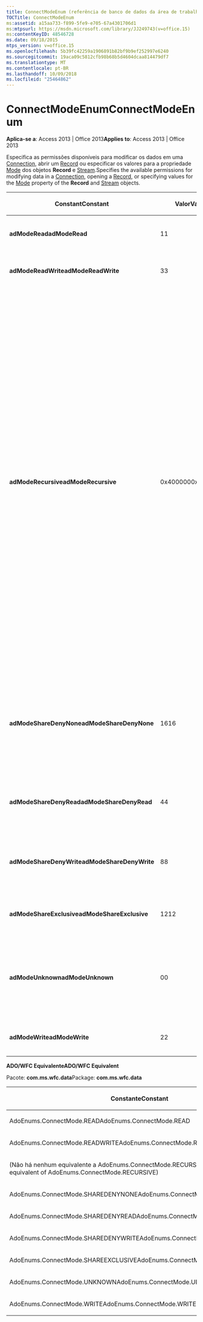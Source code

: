 ```yaml
---
title: ConnectModeEnum (referência de banco de dados da área de trabalho do Access)
TOCTitle: ConnectModeEnum
ms:assetid: a15aa733-f899-5fe9-e705-67a4301706d1
ms:mtpsurl: https://msdn.microsoft.com/library/JJ249743(v=office.15)
ms:contentKeyID: 48546728
ms.date: 09/18/2015
mtps_version: v=office.15
ms.openlocfilehash: 5b39fc42259a1906891b82bf9b9ef252997e6240
ms.sourcegitcommit: 19aca09c5812cfb98b68b5d4604dcaa814479df7
ms.translationtype: MT
ms.contentlocale: pt-BR
ms.lasthandoff: 10/09/2018
ms.locfileid: "25464862"
---
```

# <a name="connectmodeenum"></a><span data-ttu-id="46e7c-102">ConnectModeEnum</span><span class="sxs-lookup"><span data-stu-id="46e7c-102">ConnectModeEnum</span></span>


<span data-ttu-id="46e7c-103">**Aplica-se a**: Access 2013 | Office 2013</span><span class="sxs-lookup"><span data-stu-id="46e7c-103">**Applies to**: Access 2013 | Office 2013</span></span>

<span data-ttu-id="46e7c-104">Especifica as permissões disponíveis para modificar os dados em uma [Connection](connection-object-ado.md), abrir um [Record](record-object-ado.md) ou especificar os valores para a propriedade [Mode](mode-property-ado.md) dos objetos **Record** e [Stream](stream-object-ado.md).</span><span class="sxs-lookup"><span data-stu-id="46e7c-104">Specifies the available permissions for modifying data in a [Connection](connection-object-ado.md), opening a [Record](record-object-ado.md), or specifying values for the [Mode](mode-property-ado.md) property of the **Record** and [Stream](stream-object-ado.md) objects.</span></span>

<table>
<colgroup>
<col style="width: 33%" />
<col style="width: 33%" />
<col style="width: 33%" />
</colgroup>
<thead>
<tr class="header">
<th><p><span data-ttu-id="46e7c-105">Constant</span><span class="sxs-lookup"><span data-stu-id="46e7c-105">Constant</span></span></p></th>
<th><p><span data-ttu-id="46e7c-106">Valor</span><span class="sxs-lookup"><span data-stu-id="46e7c-106">Value</span></span></p></th>
<th><p><span data-ttu-id="46e7c-107">Descrição</span><span class="sxs-lookup"><span data-stu-id="46e7c-107">Description</span></span></p></th>
</tr>
</thead>
<tbody>
<tr class="odd">
<td><p><span data-ttu-id="46e7c-108"><strong>adModeRead</strong></span><span class="sxs-lookup"><span data-stu-id="46e7c-108"><strong>adModeRead</strong></span></span></p></td>
<td><p><span data-ttu-id="46e7c-109">1</span><span class="sxs-lookup"><span data-stu-id="46e7c-109">1</span></span></p></td>
<td><p><span data-ttu-id="46e7c-110">Indica permissões somente leitura.</span><span class="sxs-lookup"><span data-stu-id="46e7c-110">Indicates read-only permissions.</span></span></p></td>
</tr>
<tr class="even">
<td><p><span data-ttu-id="46e7c-111"><strong>adModeReadWrite</strong></span><span class="sxs-lookup"><span data-stu-id="46e7c-111"><strong>adModeReadWrite</strong></span></span></p></td>
<td><p><span data-ttu-id="46e7c-112">3</span><span class="sxs-lookup"><span data-stu-id="46e7c-112">3</span></span></p></td>
<td><p><span data-ttu-id="46e7c-113">Indica permissões de leitura/gravação.</span><span class="sxs-lookup"><span data-stu-id="46e7c-113">Indicates read/write permissions.</span></span></p></td>
</tr>
<tr class="odd">
<td><p><span data-ttu-id="46e7c-114"><strong>adModeRecursive</strong></span><span class="sxs-lookup"><span data-stu-id="46e7c-114"><strong>adModeRecursive</strong></span></span></p></td>
<td><p><span data-ttu-id="46e7c-115">0x400000</span><span class="sxs-lookup"><span data-stu-id="46e7c-115">0x400000</span></span></p></td>
<td><p><span data-ttu-id="46e7c-116">Usado em conjunto com os outros valores <em>*ShareDeny*</em> (<strong>adModeShareDenyNone</strong>, <strong>adModeShareDenyWrite</strong>ou <strong>adModeShareDenyRead</strong>) para propagar as restrições de compartilhamento para todos os registros de subsites do <strong>registro</strong>atual.</span><span class="sxs-lookup"><span data-stu-id="46e7c-116">Used in conjunction with the other <em>*ShareDeny*</em> values (<strong>adModeShareDenyNone</strong>, <strong>adModeShareDenyWrite</strong>, or <strong>adModeShareDenyRead</strong>) to propagate sharing restrictions to all sub-records of the current <strong>Record</strong>.</span></span> <span data-ttu-id="46e7c-117">Ele não terá efeito se o <strong>registro</strong> não tiver nenhum filho.</span><span class="sxs-lookup"><span data-stu-id="46e7c-117">It has no affect if the <strong>Record</strong> does not have any children.</span></span> <span data-ttu-id="46e7c-118">Um erro em tempo de execução é gerado se ele é usado com <strong>adModeShareDenyNone</strong> somente.</span><span class="sxs-lookup"><span data-stu-id="46e7c-118">A run-time error is generated if it is used with <strong>adModeShareDenyNone</strong> only.</span></span> <span data-ttu-id="46e7c-119">No entanto, ele pode ser usado com <strong>adModeShareDenyNone</strong> quando combinado com outros valores.</span><span class="sxs-lookup"><span data-stu-id="46e7c-119">However, it can be used with <strong>adModeShareDenyNone</strong> when combined with other values.</span></span> <span data-ttu-id="46e7c-120">Por exemplo, você pode usar &quot; <strong>adModeRead</strong> ou <strong>adModeShareDenyNone</strong> ou <strong>adModeRecursive</strong>&quot;.</span><span class="sxs-lookup"><span data-stu-id="46e7c-120">For example, you can use &quot;<strong>adModeRead</strong> Or <strong>adModeShareDenyNone</strong> Or <strong>adModeRecursive</strong>&quot;.</span></span></p></td>
</tr>
<tr class="even">
<td><p><span data-ttu-id="46e7c-121"><strong>adModeShareDenyNone</strong></span><span class="sxs-lookup"><span data-stu-id="46e7c-121"><strong>adModeShareDenyNone</strong></span></span></p></td>
<td><p><span data-ttu-id="46e7c-122">16</span><span class="sxs-lookup"><span data-stu-id="46e7c-122">16</span></span></p></td>
<td><p><span data-ttu-id="46e7c-p102">Permite que outras pessoas estabeleçam uma conexão com quaisquer permissões. Não pode ser negado a terceiros acesso de leitura nem de gravação.</span><span class="sxs-lookup"><span data-stu-id="46e7c-p102">Allows others to open a connection with any permissions. Neither read nor write access can be denied to others.</span></span></p></td>
</tr>
<tr class="odd">
<td><p><span data-ttu-id="46e7c-125"><strong>adModeShareDenyRead</strong></span><span class="sxs-lookup"><span data-stu-id="46e7c-125"><strong>adModeShareDenyRead</strong></span></span></p></td>
<td><p><span data-ttu-id="46e7c-126">4</span><span class="sxs-lookup"><span data-stu-id="46e7c-126">4</span></span></p></td>
<td><p><span data-ttu-id="46e7c-127">Impede que outras pessoas estabeleçam uma conexão com permissões de leitura.</span><span class="sxs-lookup"><span data-stu-id="46e7c-127">Prevents others from opening a connection with read permissions.</span></span></p></td>
</tr>
<tr class="even">
<td><p><span data-ttu-id="46e7c-128"><strong>adModeShareDenyWrite</strong></span><span class="sxs-lookup"><span data-stu-id="46e7c-128"><strong>adModeShareDenyWrite</strong></span></span></p></td>
<td><p><span data-ttu-id="46e7c-129">8</span><span class="sxs-lookup"><span data-stu-id="46e7c-129">8</span></span></p></td>
<td><p><span data-ttu-id="46e7c-130">Impede que outras pessoas estabeleçam uma conexão com permissões de gravação.</span><span class="sxs-lookup"><span data-stu-id="46e7c-130">Prevents others from opening a connection with write permissions.</span></span></p></td>
</tr>
<tr class="odd">
<td><p><span data-ttu-id="46e7c-131"><strong>adModeShareExclusive</strong></span><span class="sxs-lookup"><span data-stu-id="46e7c-131"><strong>adModeShareExclusive</strong></span></span></p></td>
<td><p><span data-ttu-id="46e7c-132">12</span><span class="sxs-lookup"><span data-stu-id="46e7c-132">12</span></span></p></td>
<td><p><span data-ttu-id="46e7c-133">Impede que outras pessoas estabeleçam uma conexão.</span><span class="sxs-lookup"><span data-stu-id="46e7c-133">Prevents others from opening a connection.</span></span></p></td>
</tr>
<tr class="even">
<td><p><span data-ttu-id="46e7c-134"><strong>adModeUnknown</strong></span><span class="sxs-lookup"><span data-stu-id="46e7c-134"><strong>adModeUnknown</strong></span></span></p></td>
<td><p><span data-ttu-id="46e7c-135">0</span><span class="sxs-lookup"><span data-stu-id="46e7c-135">0</span></span></p></td>
<td><p><span data-ttu-id="46e7c-p103">Padrão. Indica que as permissões ainda não foram definidas ou não podem ser determinadas.</span><span class="sxs-lookup"><span data-stu-id="46e7c-p103">Default. Indicates that the permissions have not yet been set or cannot be determined.</span></span></p></td>
</tr>
<tr class="odd">
<td><p><span data-ttu-id="46e7c-138"><strong>adModeWrite</strong></span><span class="sxs-lookup"><span data-stu-id="46e7c-138"><strong>adModeWrite</strong></span></span></p></td>
<td><p><span data-ttu-id="46e7c-139">2</span><span class="sxs-lookup"><span data-stu-id="46e7c-139">2</span></span></p></td>
<td><p><span data-ttu-id="46e7c-140">Indica permissões de gravação apenas.</span><span class="sxs-lookup"><span data-stu-id="46e7c-140">Indicates write-only permissions.</span></span></p></td>
</tr>
</tbody>
</table>


<span data-ttu-id="46e7c-141">**ADO/WFC Equivalente**</span><span class="sxs-lookup"><span data-stu-id="46e7c-141">**ADO/WFC Equivalent**</span></span>

<span data-ttu-id="46e7c-142">Pacote: **com.ms.wfc.data**</span><span class="sxs-lookup"><span data-stu-id="46e7c-142">Package: **com.ms.wfc.data**</span></span>

<table>
<colgroup>
<col style="width: 100%" />
</colgroup>
<thead>
<tr class="header">
<th><p><span data-ttu-id="46e7c-143">Constante</span><span class="sxs-lookup"><span data-stu-id="46e7c-143">Constant</span></span></p></th>
</tr>
</thead>
<tbody>
<tr class="odd">
<td><p><span data-ttu-id="46e7c-144">AdoEnums.ConnectMode.READ</span><span class="sxs-lookup"><span data-stu-id="46e7c-144">AdoEnums.ConnectMode.READ</span></span></p></td>
</tr>
<tr class="even">
<td><p><span data-ttu-id="46e7c-145">AdoEnums.ConnectMode.READWRITE</span><span class="sxs-lookup"><span data-stu-id="46e7c-145">AdoEnums.ConnectMode.READWRITE</span></span></p></td>
</tr>
<tr class="odd">
<td><p><span data-ttu-id="46e7c-146">(Não há nenhum equivalente a AdoEnums.ConnectMode.RECURSIVE)</span><span class="sxs-lookup"><span data-stu-id="46e7c-146">(There is no equivalent of AdoEnums.ConnectMode.RECURSIVE)</span></span></p></td>
</tr>
<tr class="even">
<td><p><span data-ttu-id="46e7c-147">AdoEnums.ConnectMode.SHAREDENYNONE</span><span class="sxs-lookup"><span data-stu-id="46e7c-147">AdoEnums.ConnectMode.SHAREDENYNONE</span></span></p></td>
</tr>
<tr class="odd">
<td><p><span data-ttu-id="46e7c-148">AdoEnums.ConnectMode.SHAREDENYREAD</span><span class="sxs-lookup"><span data-stu-id="46e7c-148">AdoEnums.ConnectMode.SHAREDENYREAD</span></span></p></td>
</tr>
<tr class="even">
<td><p><span data-ttu-id="46e7c-149">AdoEnums.ConnectMode.SHAREDENYWRITE</span><span class="sxs-lookup"><span data-stu-id="46e7c-149">AdoEnums.ConnectMode.SHAREDENYWRITE</span></span></p></td>
</tr>
<tr class="odd">
<td><p><span data-ttu-id="46e7c-150">AdoEnums.ConnectMode.SHAREEXCLUSIVE</span><span class="sxs-lookup"><span data-stu-id="46e7c-150">AdoEnums.ConnectMode.SHAREEXCLUSIVE</span></span></p></td>
</tr>
<tr class="even">
<td><p><span data-ttu-id="46e7c-151">AdoEnums.ConnectMode.UNKNOWN</span><span class="sxs-lookup"><span data-stu-id="46e7c-151">AdoEnums.ConnectMode.UNKNOWN</span></span></p></td>
</tr>
<tr class="odd">
<td><p><span data-ttu-id="46e7c-152">AdoEnums.ConnectMode.WRITE</span><span class="sxs-lookup"><span data-stu-id="46e7c-152">AdoEnums.ConnectMode.WRITE</span></span></p></td>
</tr>
</tbody>
</table>

